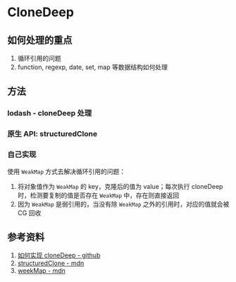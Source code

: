 # CloneDeep

## 如何处理的重点

1. 循环引用的问题
2. function, regexp, date, set, map 等数据结构如何处理

## 方法

### lodash - cloneDeep 处理

### 原生 API: structuredClone

### 自己实现

使用 `WeakMap` 方式去解决循环引用的问题：

1. 将对象值作为 `WeakMap` 的 key，克隆后的值为 value；每次执行 cloneDeep 时，检测要复制的值是否存在 `WeakMap` 中，存在则直接返回
2. 因为 `WeakMap` 是弱引用的，当没有除 `WeakMap` 之外的引用时，对应的值就会被 CG 回收

## 参考资料

1. [如何实现 cloneDeep - github](https://github.com/shfshanyue/Daily-Question/issues/203)
2. [structuredClone - mdn](https://developer.mozilla.org/en-US/docs/Web/API/structuredClone)
3. [weekMap - mdn](https://developer.mozilla.org/en-US/docs/Web/JavaScript/Reference/Global_Objects/WeakMap)